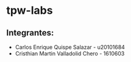 # tpw-labs
## Integrantes:
- Carlos Enrique Quispe Salazar - u20101684
- Cristhian Martin Valladolid Chero - 1610603